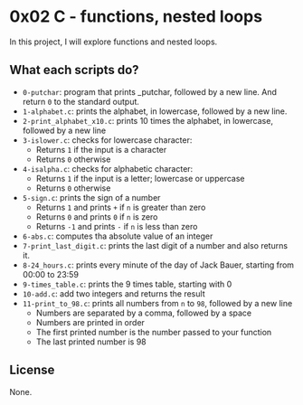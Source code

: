 # 0x02 C - functions, nested loops

In this project, I will explore functions and nested loops.

## What each scripts do?

* `0-putchar`: program that prints _putchar, followed by a new line. And return `0` to the standard output.
* `1-alphabet.c`: prints the alphabet, in lowercase, followed by a new line.
* `2-print_alphabet_x10.c`: prints 10 times the alphabet, in lowercase, followed by a new line
* `3-islower.c`: checks for lowercase character:
  * Returns `1` if the input is a character
  * Returns `0` otherwise
* `4-isalpha.c`: checks for alphabetic character:
  * Returns `1` if the input is a letter; lowercase or uppercase
  * Returns `0` otherwise
* `5-sign.c`: prints the sign of a number
  * Returns `1` and prints `+` if `n` is greater than zero
  * Returns `0` and prints `0` if `n` is zero
  * Returns `-1` and prints `-` if `n` is less than zero
* `6-abs.c`: computes tha absolute value of an integer
* `7-print_last_digit.c`: prints the last digit of a number and also returns it.
* `8-24_hours.c`: prints every minute of the day of Jack Bauer, starting from 00:00 to 23:59
* `9-times_table.c`: prints the 9 times table, starting with 0
* `10-add.c`: add two integers and returns the result
* `11-print_to_98.c`: prints all numbers from `n` to `98`, followed by a new line
  * Numbers are separated by a comma, followed by a space
  * Numbers are printed in order
  * The first printed number is the number passed to your function
  * The last printed number is  98
  
## License

None.
